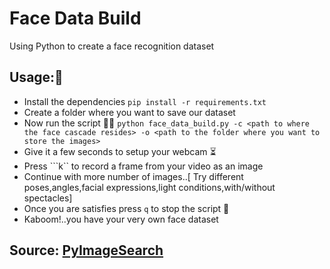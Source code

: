 # Face Data Build

Using Python to create a face recognition dataset

## Usage:🤺

- Install the dependencies ```pip install -r requirements.txt```
- Create a folder where you want to save our dataset
- Now run the script 🏃‍♂️
```python face_data_build.py -c <path to where the face cascade resides> -o <path to the folder where you want to store the images>```
- Give it a few seconds to setup your webcam ⏳
- Press ```k`` to record a frame from your video as an image
- Continue with more number of images..[ Try different poses,angles,facial expressions,light conditions,with/without spectacles]
- Once you are satisfies press ```q``` to stop the script 🤚
- Kaboom!..you have your very own face dataset

## Source: [PyImageSearch](pyimagesearch.com/2018/06/11/how-to-build-a-custom-face-recognition-dataset/)

